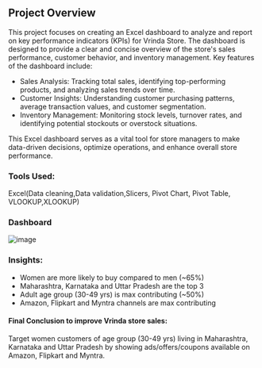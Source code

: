 ## Project Overview
This project focuses on creating an Excel dashboard to analyze and report on key performance indicators (KPIs) for Vrinda Store. The dashboard is designed to provide a clear and concise overview of the store's sales performance, customer behavior, and inventory management. Key features of the dashboard include:

- Sales Analysis: Tracking total sales, identifying top-performing products, and analyzing sales trends over time.
- Customer Insights: Understanding customer purchasing patterns, average transaction values, and customer segmentation.
- Inventory Management: Monitoring stock levels, turnover rates, and identifying potential stockouts or overstock situations.
  
This Excel dashboard serves as a vital tool for store managers to make data-driven decisions, optimize operations, and enhance overall store performance.

### Tools Used:
Excel(Data cleaning,Data validation,Slicers, Pivot Chart, Pivot Table, VLOOKUP,XLOOKUP)

### Dashboard
![image](https://github.com/user-attachments/assets/40f7f4d3-ba58-4886-8dd9-ea760f5d0c3e)
### Insights:
- Women are more likely to buy compared to men (~65%)
- Maharashtra, Karnataka and Uttar Pradesh are the top 3
- Adult age group (30-49 yrs) is max contributing (~50%)
- Amazon, Flipkart and Myntra channels are max contributing
#### Final Conclusion to improve Vrinda store sales:
Target women customers of age group (30-49 yrs) living in Maharashtra, Karnataka and Uttar Pradesh by showing ads/offers/coupons available on Amazon, Flipkart and Myntra.

